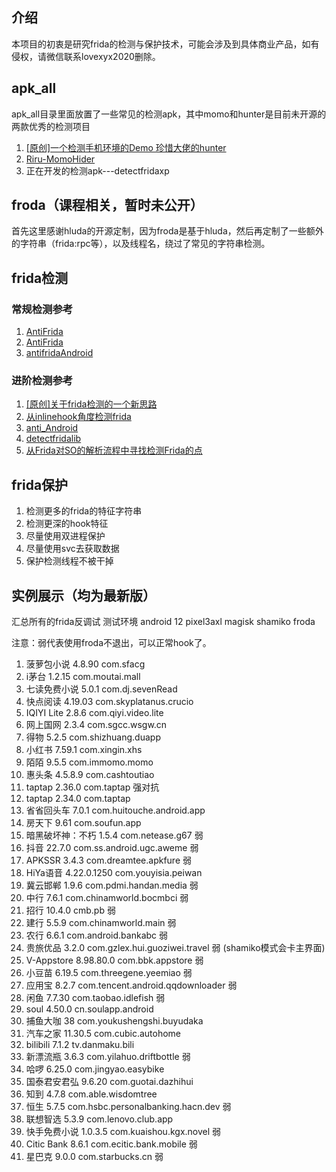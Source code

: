 ## 介绍
本项目的初衷是研究frida的检测与保护技术，可能会涉及到具体商业产品，如有侵权，请微信联系lovexyx2020删除。

## apk_all
apk_all目录里面放置了一些常见的检测apk，其中momo和hunter是目前未开源的两款优秀的检测项目

1. [[原创]一个检测手机环境的Demo 珍惜大佬的hunter](https://bbs.pediy.com/thread-274218.htm)
2. [Riru-MomoHider](https://github.com/canyie/Riru-MomoHider)
3. 正在开发的检测apk---detectfridaxp

## froda（课程相关，暂时未公开）
首先这里感谢hluda的开源定制，因为froda是基于hluda，然后再定制了一些额外的字符串（frida:rpc等），以及线程名，绕过了常见的字符串检测。

## frida检测

### 常规检测参考
1. [AntiFrida](https://github.com/qtfreet00/AntiFrida)
2. [AntiFrida](https://github.com/xxr0ss/AntiFrida)
3. [antifridaAndroid](https://github.com/emanriquez/antifridaAndroid)

### 进阶检测参考
1. [[原创]关于frida检测的一个新思路](https://bbs.pediy.com/thread-268586.htm)
2. [从inlinehook角度检测frida](https://bbs.pediy.com/thread-269862.htm)
3. [anti_Android](https://github.com/TUGOhost/anti_Android)
4. [detectfridalib](https://github.com/kumar-rahul/detectfridalib)
5. [从Frida对SO的解析流程中寻找检测Frida的点](https://mp.weixin.qq.com/s?__biz=MzIxNDcwOTcwOQ==&mid=2247492981&idx=2&sn=1337a0dd0259195efe078be55d1d4a55&chksm=97a1c1d7a0d648c14f09d0fd9a43e150f53ce79c82ab5098b7dca6cffc663ce7d32eb5a27b2e&scene=126&sessionid=1653073641&key=0a9f15bc7a0b11091058c506225c7aacc781814ef557c1c6195dacd423a4d7507afa9035592752f9405e452a884945d59fe8a303e08a2720f63543e053d51f5610aa3b9c39f4022a941e44e6a95a4e7f94a498dbe19a9910e426a2efb448776eb27f191dff8d34dd848894604e6cda8798d3d39de7b44611a7a06cc8fdf43826&ascene=1&uin=MTA3Mzc3OTIzNQ%3D%3D&devicetype=Windows+Server+2016+x64&version=6305002e&lang=zh_CN&session_us=gh_86e8b32f4148&exportkey=AScNPRbXZl0lSD8Me34jl4w%3D&acctmode=0&pass_ticket=CLipu1oc3Xo23kKaFPk9VMmJWr0KzXLDKmtoNd6o2PRzCklLCrUb3XxUITQ9X3B0&wx_header=0&fontgear=2)

## frida保护
1. 检测更多的frida的特征字符串
2. 检测更深的hook特征
3. 尽量使用双进程保护
4. 尽量使用svc去获取数据
5. 保护检测线程不被干掉

## 实例展示（均为最新版）

汇总所有的frida反调试
测试环境 android 12 pixel3axl magisk shamiko froda

注意：弱代表使用froda不退出，可以正常hook了。

1. 菠萝包小说 4.8.90 com.sfacg
2. i茅台 1.2.15 com.moutai.mall 
3. 七读免费小说 5.0.1 com.dj.sevenRead
4. 快点阅读 4.19.03 com.skyplatanus.crucio
5. IQIYI Lite 2.8.6 com.qiyi.video.lite
6. 网上国网 2.3.4 com.sgcc.wsgw.cn
7. 得物 5.2.5 com.shizhuang.duapp
8. 小红书 7.59.1 com.xingin.xhs
9. 陌陌 9.5.5 com.immomo.momo
10. 惠头条 4.5.8.9  com.cashtoutiao 
11. taptap 2.36.0 com.taptap 强对抗 
11. taptap 2.34.0 com.taptap 
12. 省省回头车 7.0.1 com.huitouche.android.app
13. 房天下 9.61 com.soufun.app
14. 暗黑破坏神：不朽 1.5.4 com.netease.g67 弱
15. 抖音 22.7.0 com.ss.android.ugc.aweme 弱
16. APKSSR 3.4.3 com.dreamtee.apkfure 弱
17. HiYa语音 4.22.0.1250 com.youyisia.peiwan 
18. 冀云邯郸 1.9.6 com.pdmi.handan.media 弱
19. 中行 7.6.1 com.chinamworld.bocmbci 弱
20. 招行 10.4.0 cmb.pb 弱 
21. 建行 5.5.9 com.chinamworld.main 弱
22. 农行 6.6.1 com.android.bankabc 弱
23. 贵旅优品 3.2.0 com.gzlex.hui.guoziwei.travel 弱 (shamiko模式会卡主界面)
24. V-Appstore 8.98.80.0 com.bbk.appstore 弱
25. 小豆苗 6.19.5 com.threegene.yeemiao 弱
26. 应用宝 8.2.7 com.tencent.android.qqdownloader 弱
27. 闲鱼 7.7.30 com.taobao.idlefish 弱
28. soul 4.50.0 cn.soulapp.android 
29. 捕鱼大咖 38 com.youkushengshi.buyudaka 
30. 汽车之家 11.30.5 com.cubic.autohome
31. bilibili 7.1.2 tv.danmaku.bili
32. 新漂流瓶 3.6.3 com.yilahuo.driftbottle 弱
33. 哈啰 6.25.0 com.jingyao.easybike
34. 国泰君安君弘 9.6.20 com.guotai.dazhihui
35. 知到 4.7.8 com.able.wisdomtree 
36. 恒生 5.7.5 com.hsbc.personalbanking.hacn.dev 弱
37. 联想智选 5.3.9 com.lenovo.club.app 
38. 快手免费小说 1.0.3.5 com.kuaishou.kgx.novel 弱
39. Citic Bank 8.6.1 com.ecitic.bank.mobile 弱
40. 星巴克 9.0.0 com.starbucks.cn 弱
